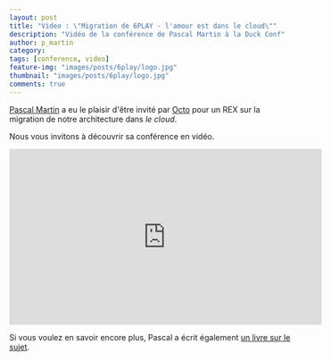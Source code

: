 ```yaml
---
layout: post
title: "Video : \"Migration de 6PLAY - l'amour est dans le cloud\""
description: "Vidéo de la conférence de Pascal Martin à la Duck Conf"
author: p_martin 
category: 
tags: [conference, video]
feature-img: "images/posts/6play/logo.jpg"
thumbnail: "images/posts/6play/logo.jpg"
comments: true  
---
```


[Pascal Martin](https://twitter.com/pascal_martin) a eu le plaisir d'être invité par [Octo](https://www.octo.com/) pour un REX sur la migration de notre architecture dans *le cloud*.

Nous vous invitons à découvrir sa conférence en vidéo. 

<iframe width="560" height="315" src="https://www.youtube.com/embed/xLELSIEt2xA" frameborder="0" allow="accelerometer; autoplay; encrypted-media; gyroscope; picture-in-picture" allowfullscreen></iframe>

 Si vous voulez en savoir encore plus, Pascal a écrit également [un livre sur le sujet](https://leanpub.com/6cloud/).
